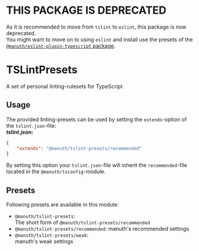 # THIS PACKAGE IS DEPRECATED
As it is recommended to move from `tslint` to `eslint`, this package is now deprecated.  
You might want to move on to using `eslint` and install use the presets of the [`@manuth/eslint-plugin-typescript` package](https://github.com/manuth/ESLintPresets.git).

# TSLintPresets
A set of personal linting-rulesets for TypeScript

## Usage
The provided linting-presets can be used by setting the `extends`-option of the `tslint.json`-file:  
***tslint.json:***
```json
{
    "extends": "@manuth/tslint-presets/recommended"
}
```

By setting this option your `tslint.json`-file will inherit the `recommended`-file located in the `@manuth/tsconfig`-module.

## Presets
Following presets are available in this module:
  * `@manuth/tslint-presets`:  
    The short form of `@manuth/tslint-presets/recommended`
  * `@manuth/tslint-presets/recommended`:
    manuth's recommended settings
  * `@manuth/tslint-presets/weak`:  
    manuth's weak settings